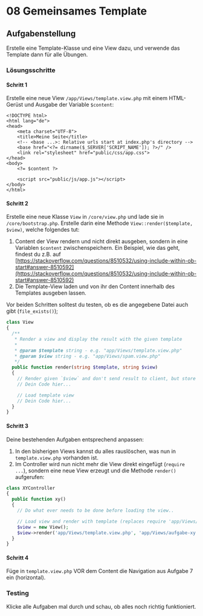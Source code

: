 # 08 Gemeinsames Template

## Aufgabenstellung

Erstelle eine Template-Klasse und eine View dazu, und verwende das Template dann für alle Übungen.

### Lösungsschritte

#### Schritt 1

Erstelle eine neue View `/app/Views/template.view.php` mit einem HTML-Gerüst und Ausgabe der Variable `$content`:

```markup
<!DOCTYPE html>
<html lang="de">
<head>
    <meta charset="UTF-8">
    <title>Meine Seite</title>
    <!-- <base ...>: Relative urls start at index.php's directory -->
    <base href="<?= dirname($_SERVER['SCRIPT_NAME']); ?>/" />
    <link rel="stylesheet" href="public/css/app.css">
</head>
<body>
    <?= $content ?>

    <script src="public/js/app.js"></script>
</body>
</html>
```

#### Schritt 2

Erstelle eine neue Klasse `View` in `/core/view.php` und lade sie in `/core/bootstrap.php`. Erstelle darin eine Methode `View::render($template, $view)`, welche folgendes tut:

1. Content der View rendern und nicht direkt ausgeben, sondern in eine Variablen `$content` zwischenspeichern. Ein Beispiel, wie das geht, findest du z.B. auf [https://stackoverflow.com/questions/8510532/using-include-within-ob-start#answer-8510592](https://stackoverflow.com/questions/8510532/using-include-within-ob-start#answer-8510592)
2. Die Template-View laden und von ihr den Content innerhalb des Templates ausgeben lassen.&#x20;

Vor beiden Schritten solltest du testen, ob es die angegebene Datei auch gibt (`file_exists()`);

```php
class View
{
  /**
   * Render a view and display the result with the given template
   * 
   * @param $template string - e.g. "app/Views/template.view.php"
   * @param $view string - e.g. "app/Views/spam.view.php"
   */
  public function render(string $template, string $view)
  {
    // Render given `$view` and don't send result to client, but store it into the variable `$content`. 
    // Dein Code hier...

    // Load template view 
    // Dein Code hier...
  }
}
```

#### Schritt 3

Deine bestehenden Aufgaben entsprechend anpassen:

1. In den bisherigen Views kannst du alles rauslöschen, was nun in `template.view.php` vorhanden ist.&#x20;
2. Im Controller wird nun nicht mehr die View direkt eingefügt (`require ...`), sondern eine neue View erzeugt und die Methode `render()` aufgerufen:&#x20;

```php
class XYController
{
  public function xy()
  {
    // Do what ever needs to be done before loading the view..

    // Load view and render with template (replaces require 'app/Views/aufgabe-xy.view.php')
    $view = new View();
    $view->render('app/Views/template.view.php', 'app/Views/aufgabe-xy.view.php');
  }
}
```

#### Schritt 4

Füge in `template.view.php` VOR dem Content die Navigation aus Aufgabe 7 ein (horizontal).

### Testing

Klicke alle Aufgaben mal durch und schau, ob alles noch richtig funktioniert.
